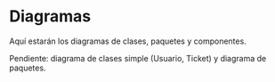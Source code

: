 # Diagramas
Aquí estarán los diagramas de clases, paquetes y componentes.

Pendiente: diagrama de clases simple (Usuario, Ticket) y diagrama de paquetes.
